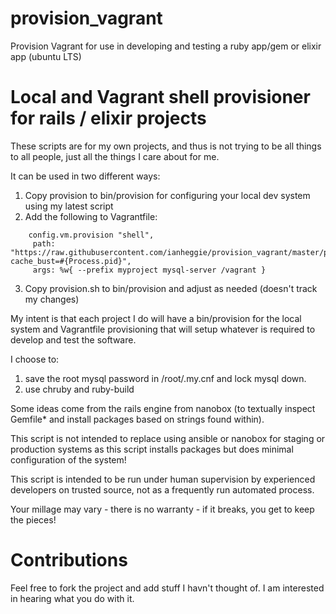 # provision_vagrant
Provision Vagrant for use in developing and testing a ruby app/gem or elixir app (ubuntu LTS)

Local and Vagrant shell provisioner for rails / elixir projects
===============================================================

These scripts are for my own projects, and thus is not trying to be all things to all people,
just all the things I care about for me.

It can be used in two different ways:
1. Copy provision to bin/provision for configuring your local dev system using my latest script
2. Add the following to Vagrantfile:
```
    config.vm.provision "shell",
     path: "https://raw.githubusercontent.com/ianheggie/provision_vagrant/master/provision?cache_bust=#{Process.pid}",
     args: %w{ --prefix myproject mysql-server /vagrant }
```
3. Copy provision.sh to bin/provision and adjust as needed (doesn't track my changes)

My intent is that each project I do will have a bin/provision for the local system and Vagrantfile provisioning
that will setup whatever is required to develop and test the software.

I choose to:
1. save the root mysql password in /root/.my.cnf and lock mysql down.
2. use chruby and ruby-build

Some ideas come from the rails engine from nanobox (to textually inspect Gemfile* and install packages based on strings found within).

This script is not intended to replace using ansible or nanobox for staging or production systems 
as this script installs packages but does minimal configuration of the system!

This script is intended to be run under human supervision by experienced developers on trusted source, not as a frequently run automated process.

Your millage may vary - there is no warranty - if it breaks, you get to keep the pieces!

# Contributions

Feel free to fork the project and add stuff I havn't thought of.
I am interested in hearing what you do with it.


